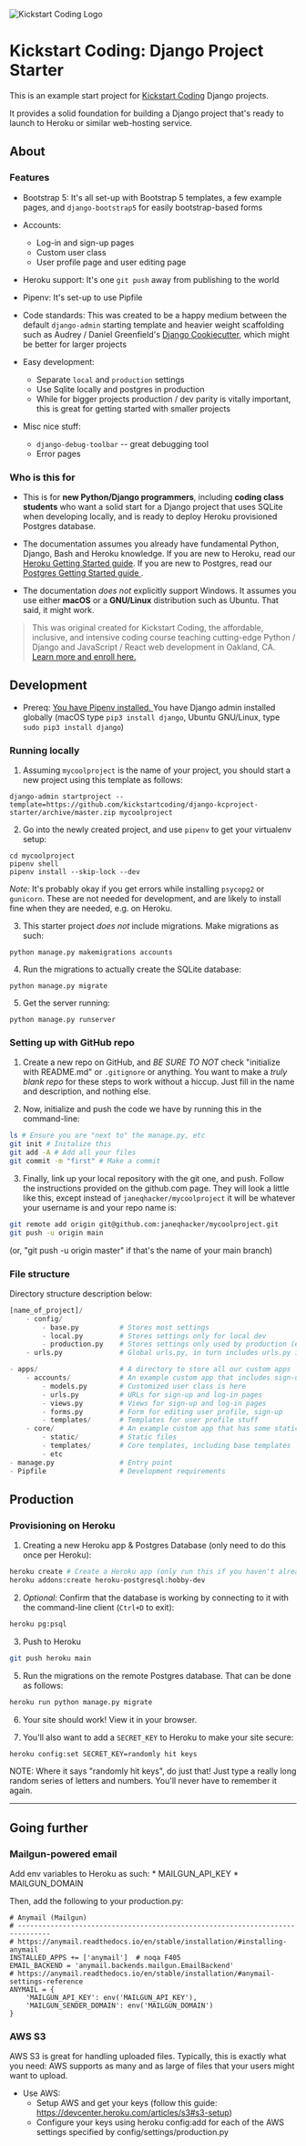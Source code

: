 ![Kickstart Coding Logo](./apps/core/static/images/kickstart_coding_logo.png)

# Kickstart Coding: Django Project Starter

This is an example start project for [Kickstart Coding](http://kickstartcoding.com/)
Django projects.

It provides a solid foundation for building a Django project that's ready to
launch to Heroku or similar web-hosting service.


## About

### Features

* Bootstrap 5: It's all set-up with Bootstrap 5 templates, a few example pages,
  and `django-bootstrap5` for easily bootstrap-based forms

* Accounts:
    * Log-in and sign-up pages
    * Custom user class
    * User profile page and user editing page

* Heroku support: It's one `git push` away from publishing to the world

* Pipenv: It's set-up to use Pipfile

* Code standards: This was created to be a happy medium between the default
  `django-admin` starting template and heavier weight scaffolding such as
  Audrey / Daniel Greenfield's
  [Django Cookiecutter](https://github.com/pydanny/cookiecutter-django),
  which might be better for larger projects

* Easy development:
    * Separate `local` and `production` settings
    * Use Sqlite locally and postgres in production
    * While for bigger projects production / dev parity is vitally important,
      this is great for getting started with smaller projects

* Misc nice stuff:
    * `django-debug-toolbar` -- great debugging tool
    * Error pages

### Who is this for

* This is for **new Python/Django programmers**, including **coding class
  students** who want a solid start for a Django project that uses SQLite when
  developing locally, and is ready to deploy Heroku provisioned Postgres
  database.

* The documentation assumes you already have fundamental Python, Django, Bash
  and Heroku knowledge. If you are new to Heroku, read our [Heroku Getting
  Started guide](http://github.com/kickstartcoding/heroku-getting-started/).
If you are new to Postgres, read our [Postgres Getting Started guide
  ](https://github.com/kickstartcoding/postgres-getting-started).

* The documentation *does not* explicitly support Windows. It assumes you use
  either **macOS** or a **GNU/Linux** distribution such as Ubuntu. That said,
  it might work.

> This was original created for Kickstart Coding, the affordable,
> inclusive, and intensive coding course teaching cutting-edge Python /
> Django and JavaScript / React web development in Oakland, CA.
> [Learn more and enroll here.](http://kickstartcoding.com/?utm_source=github&utm_campaign=cheatsheets)


## Development

* Prereq: [You have Pipenv installed.
  ](https://github.com/kickstartcoding/pipenv-getting-started) You have Django
  admin installed globally (macOS type `pip3 install django`, Ubuntu GNU/Linux,
  type `sudo pip3 install django`)

### Running locally

1. Assuming `mycoolproject` is the name of your project, you should start a new
project using this template as follows:
```
django-admin startproject --template=https://github.com/kickstartcoding/django-kcproject-starter/archive/master.zip mycoolproject
```

2. Go into the newly created project, and use `pipenv` to get your virtualenv
setup:
```
cd mycoolproject
pipenv shell
pipenv install --skip-lock --dev
```

*Note:* It's probably okay if you get errors while installing `psycopg2` or
`gunicorn`. These are not needed for development, and are likely to install
fine when they are needed, e.g. on Heroku.

3. This starter project *does not* include migrations. Make migrations as such:
```
python manage.py makemigrations accounts
```

4. Run the migrations to actually create the SQLite database:
```
python manage.py migrate
```

5. Get the server running:
```
python manage.py runserver
```

### Setting up with GitHub repo

1. Create a new repo on GitHub, and *BE SURE TO NOT* check "initialize with
README.md" or `.gitignore` or anything. You want to make a *truly blank repo*
for these steps to work without a hiccup.  Just fill in the name and
description, and nothing else.

2. Now, initialize and push the code we have by running this in the
command-line:

```bash
ls # Ensure you are "next to" the manage.py, etc
git init # Initalize this
git add -A # Add all your files
git commit -m "first" # Make a commit
```

3. Finally, link up your local repository with the git one, and push.  Follow
the instructions provided on the github.com page. They will look a little like
this, except instead of `janeqhacker/mycoolproject` it will be whatever your
username is and your repo name is:

```bash
git remote add origin git@github.com:janeqhacker/mycoolproject.git
git push -u origin main
```

(or, "git push -u origin master" if that's the name of your main branch)


### File structure

Directory structure description below:

```python
[name_of_project]/
    - config/
        - base.py          # Stores most settings
        - local.py         # Stores settings only for local dev
        - production.py    # Stores settings only used by production (e.g. Heroku)
    - urls.py              # Global urls.py, in turn includes urls.py in apps

- apps/                    # A directory to store all our custom apps
    - accounts/            # An example custom app that includes sign-up and log-in
        - models.py        # Customized user class is here
        - urls.py          # URLs for sign-up and log-in pages
        - views.py         # Views for sign-up and log-in pages
        - forms.py         # Form for editing user profile, sign-up
        - templates/       # Templates for user profile stuff
    - core/                # An example custom app that has some static pages
        - static/          # Static files
        - templates/       # Core templates, including base templates
        - etc
- manage.py                # Entry point
- Pipfile                  # Development requirements
```


## Production


### Provisioning on Heroku

1. Creating a new Heroku app & Postgres Database (only need to do this once per
Heroku):
```bash
heroku create # Create a Heroku app (only run this if you haven't already)
heroku addons:create heroku-postgresql:hobby-dev
```

2. *Optional:* Confirm that the database is working by connecting to it with the
command-line client (`Ctrl+D` to exit):
```bash
heroku pg:psql
```

3. Push to Heroku
```bash
git push heroku main
```


5. Run the migrations on the remote Postgres database. That can be done as
follows:
```bash
heroku run python manage.py migrate
```

6. Your site should work! View it in your browser.

7. You'll also want to add a `SECRET_KEY` to Heroku to make your site secure:
```bash
heroku config:set SECRET_KEY=randomly hit keys
```

NOTE: Where it says "randomly hit keys", do just that!  Just type a really long
random series of letters and numbers. You'll never have to remember it again.

----------------------

## Going further

### Mailgun-powered email

Add env variables to Heroku as such:
    * MAILGUN_API_KEY
    * MAILGUN_DOMAIN

Then, add the following to your production.py:

    # Anymail (Mailgun)
    # ------------------------------------------------------------------------------
    # https://anymail.readthedocs.io/en/stable/installation/#installing-anymail
    INSTALLED_APPS += ['anymail']  # noqa F405
    EMAIL_BACKEND = 'anymail.backends.mailgun.EmailBackend'
    # https://anymail.readthedocs.io/en/stable/installation/#anymail-settings-reference
    ANYMAIL = {
        'MAILGUN_API_KEY': env('MAILGUN_API_KEY'),
        'MAILGUN_SENDER_DOMAIN': env('MAILGUN_DOMAIN')
    }


### AWS S3

AWS S3 is great for handling uploaded files. Typically, this is exactly what
you need: AWS supports as many and as large of files that your users might want
to upload.

- Use AWS:
    - Setup AWS and get your keys (follow this guide:
        https://devcenter.heroku.com/articles/s3#s3-setup)
    - Configure your keys using heroku config:add for each of the
        AWS settings specified by config/settings/production.py

